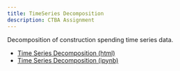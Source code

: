 ```yaml
---
title: TimeSeries Decomposition
description: CTBA Assignment
---
```


Decomposition of construction spending time series data. 
- [Time Series Decomposition (html)](M3TimeSeries.html)
- [Time Series Decomposition (ipynb)](M3TimeSeries.ipynb)
